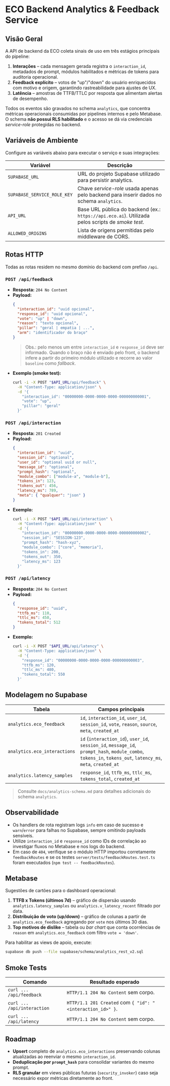 # ECO Backend Analytics & Feedback Service

## Visão Geral
A API de backend da ECO coleta sinais de uso em três estágios principais do pipeline:

1. **Interações** – cada mensagem gerada registra o `interaction_id`, metadados de prompt, módulos habilitados e métricas de tokens para auditoria operacional.
2. **Feedback explícito** – votos de "up"/"down" do usuário enriquecidos com motivo e origem, garantindo rastreabilidade para ajustes de UX.
3. **Latência** – amostras de TTFB/TTLC por resposta que alimentam alertas de desempenho.

Todos os eventos são gravados no schema `analytics`, que concentra métricas operacionais consumidas por pipelines internos e pelo Metabase. O schema **não possui RLS habilitado** e o acesso se dá via credenciais _service-role_ protegidas no backend.

## Variáveis de Ambiente
Configure as variáveis abaixo para executar o serviço e suas integrações:

| Variável | Descrição |
| --- | --- |
| `SUPABASE_URL` | URL do projeto Supabase utilizado para persistir analytics. |
| `SUPABASE_SERVICE_ROLE_KEY` | Chave _service-role_ usada apenas pelo backend para inserir dados no schema `analytics`. |
| `API_URL` | Base URL pública do backend (ex.: `https://api.eco.ai`). Utilizada pelos scripts de _smoke test_. |
| `ALLOWED_ORIGINS` | Lista de origens permitidas pelo middleware de CORS. |

## Rotas HTTP
Todas as rotas residem no mesmo domínio do backend com prefixo `/api`.

### `POST /api/feedback`
* **Resposta:** `204 No Content`
* **Payload:**
  ```json
  {
    "interaction_id": "uuid opcional",
    "response_id": "uuid opcional",
    "vote": "up" | "down",
    "reason": "texto opcional",
    "pillar": "geral | empatia | ...",
    "arm": "identificador do braço"
  }
  ```
  > Obs.: pelo menos um entre `interaction_id` e `response_id` deve ser informado. Quando o braço não é enviado pelo front, o backend infere a partir do primeiro módulo utilizado e recorre ao valor `baseline` como _fallback_.
* **Exemplo (smoke test):**
  ```bash
  curl -i -X POST "$API_URL/api/feedback" \
    -H "Content-Type: application/json" \
    -d '{
      "interaction_id": "00000000-0000-0000-0000-000000000001",
      "vote": "up",
      "pillar": "geral"
    }'
  ```

### `POST /api/interaction`
* **Resposta:** `201 Created`
* **Payload:**
  ```json
  {
    "interaction_id": "uuid",
    "session_id": "optional",
    "user_id": "optional uuid or null",
    "message_id": "optional",
    "prompt_hash": "optional",
    "module_combo": ["module-a", "module-b"],
    "tokens_in": 123,
    "tokens_out": 456,
    "latency_ms": 789,
    "meta": { "qualquer": "json" }
  }
  ```
* **Exemplo:**
  ```bash
  curl -i -X POST "$API_URL/api/interaction" \
    -H "Content-Type: application/json" \
    -d '{
      "interaction_id": "00000000-0000-0000-0000-000000000002",
      "session_id": "SESSION-123",
      "prompt_hash": "hash-xyz",
      "module_combo": ["core", "memoria"],
      "tokens_in": 200,
      "tokens_out": 350,
      "latency_ms": 123
    }'
  ```

### `POST /api/latency`
* **Resposta:** `204 No Content`
* **Payload:**
  ```json
  {
    "response_id": "uuid",
    "ttfb_ms": 110,
    "ttlc_ms": 450,
    "tokens_total": 512
  }
  ```
* **Exemplo:**
  ```bash
  curl -i -X POST "$API_URL/api/latency" \
    -H "Content-Type: application/json" \
    -d '{
      "response_id": "00000000-0000-0000-0000-000000000003",
      "ttfb_ms": 120,
      "ttlc_ms": 480,
      "tokens_total": 550
    }'
  ```

## Modelagem no Supabase
| Tabela | Campos principais |
| --- | --- |
| `analytics.eco_feedback` | `id`, `interaction_id`, `user_id`, `session_id`, `vote`, `reason`, `source`, `meta`, `created_at` |
| `analytics.eco_interactions` | `id` (`interaction_id`), `user_id`, `session_id`, `message_id`, `prompt_hash`, `module_combo`, `tokens_in`, `tokens_out`, `latency_ms`, `meta`, `created_at` |
| `analytics.latency_samples` | `response_id`, `ttfb_ms`, `ttlc_ms`, `tokens_total`, `created_at` |

> Consulte `docs/analytics-schema.md` para detalhes adicionais do schema `analytics`.

## Observabilidade
* Os handlers de rota registram logs `info` em caso de sucesso e `warn`/`error` para falhas no Supabase, sempre omitindo payloads sensíveis.
* Utilize `interaction_id` e `response_id` como IDs de correlação ao investigar fluxos no Metabase e nos logs do backend.
* Em caso de `404`, verifique se o módulo HTTP importou corretamente `feedbackRoutes` e se os testes `server/tests/feedbackRoutes.test.ts` foram executados (`npm test -- feedbackRoutes`).

## Metabase
Sugestões de cartões para o dashboard operacional:
1. **TTFB x Tokens (últimos 7d)** – gráfico de dispersão usando `analytics.latency_samples` ou `analytics.v_latency_recent` filtrado por data.
2. **Distribuição de voto (up/down)** – gráfico de colunas a partir de `analytics.eco_feedback` agregando por `vote` nos últimos 30 dias.
3. **Top motivos de dislike** – tabela ou _bar chart_ que conta ocorrências de `reason` em `analytics.eco_feedback` com filtro `vote = 'down'`.

Para habilitar as views de apoio, execute:
```bash
supabase db push --file supabase/schema/analytics_rest_v2.sql
```

## Smoke Tests
| Comando | Resultado esperado |
| --- | --- |
| `curl ... /api/feedback` | `HTTP/1.1 204 No Content` sem corpo. |
| `curl ... /api/interaction` | `HTTP/1.1 201 Created` com `{ "id": "<interaction_id>" }`. |
| `curl ... /api/latency` | `HTTP/1.1 204 No Content` sem corpo. |

## Roadmap
* **Upsert** completo de `analytics.eco_interactions` preservando colunas atualizadas ao reenviar o mesmo `interaction_id`.
* **Deduplicação por `prompt_hash`** para consolidar variantes do mesmo prompt.
* **RLS granular** em views públicas futuras (`security_invoker`) caso seja necessário expor métricas diretamente ao front.
